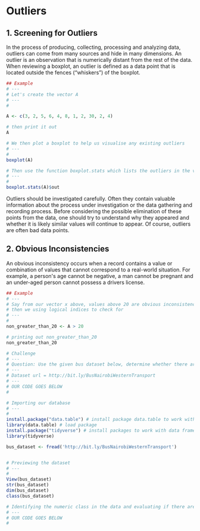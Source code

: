 
# Outliers

## 1. Screening for Outliers

In the process of producing, collecting, processing and analyzing data, outliers can come from many sources and hide in many dimensions. An outlier is an observation that is numerically distant from the rest of the data. When reviewing a boxplot, an outlier is defined as a data point that is located outside the fences (“whiskers”) of the boxplot.




```R
## Example 
# ---
# Let's create the vector A
# ---
# 

A <- c(3, 2, 5, 6, 4, 8, 1, 2, 30, 2, 4)

# then print it out 
A


```


```R
# We then plot a boxplot to help us visualise any existing outliers 
# ---
#  
boxplot(A)


```


```R
# Then use the function boxplot.stats which lists the outliers in the vectors
# ---
# 
boxplot.stats(A)$out


```

Outliers should be investigated carefully. Often they contain valuable information about the process under investigation or the data gathering and recording process. Before considering the possible elimination of these points from the data, one should try to understand why they appeared and whether it is likely similar values will continue to appear. Of course, outliers are often bad data points.

## 2. Obvious Inconsistencies 

An obvious inconsistency occurs when a record contains a value or combination of values that cannot correspond to a real-world situation. For example, a person's age cannot be negative, a man cannot be pregnant and an under-aged person cannot possess a drivers license.


```R
## Example 
# ---
# Say from our vector x above, values above 20 are obvious inconsistencies 
# then we using logical indices to check for 
# ---
#
non_greater_than_20 <- A > 20

# printing out non_greater_than_20
non_greater_than_20


```


```R
# Challenge 
# ---
# Question: Use the given bus dataset below, determine whether there are any obvious inconsistencies 
# ---
# Dataset url = http://bit.ly/BusNairobiWesternTransport
# ---
# OUR CODE GOES BELOW
# 

# Importing our database
# ---
# 
install.package("data.table") # install package data.table to work with data tables
library(data.table) # load package
install.package("tidyverse") # install packages to work with data frame - extends into visualization
library(tidyverse) 

bus_dataset <- fread('http://bit.ly/BusNairobiWesternTransport')


# Previewing the dataset
# ---
# 
View(bus_dataset)
str(bus_dataset)
dim(bus_dataset)
class(bus_dataset)

# Identifying the numeric class in the data and evaluating if there are any outliers
# ---
# OUR CODE GOES BELOW
# 


```
